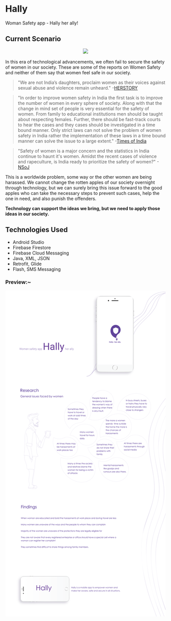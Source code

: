 # Hally
Woman Safety app - Hally her ally!

## Current Scenario

<p align="center">
    <img width='600' src="https://github.com/Neilblaze/Hally/blob/master/Images/woman.png">
</p>

In this era of technological advancements, we often fail to secure the safety of women in our society. These are some of the reports on Women Safety and neither of them say that women feel safe in our society.

>"We are not India’s daughters, proclaim women as their voices against sexual abuse and violence remain unheard." -[HERSTORY](https://yourstory.com/herstory/2019/12/india-women-safety-rape-hyderabad-voices)

>"In order to improve women safety in India the first task is to improve the number of women in every sphere of society. Along with that the change in mind set of people is very essential for the safety of women. From family to educational institutions men should be taught about respecting females. Further, there should be fast-track courts to hear the cases and they cases should be investigated in a time bound manner. Only strict laws can not solve the problem of women safety in India rather the implementation of these laws in a time bound manner can solve the issue to a large extent." -[Times of India](https://timesofindia.indiatimes.com/blogs/the-rock-bottom/women-safety-in-india/)

>"Safety of women is a major concern and the statistics in India continue to haunt it's women. Amidst the recent cases of violence and rapeculture, is India ready to prioritize the safety of women?" -[NSoJ](https://www.nsoj.in/stories/how-to-ensure-womens-safety-in-india)

This is a worldwide problem, some way or the other women are being harassed. We cannot change the rotten apples of our society overnight through technology, but we can surely bring this issue forward to the good apples who can take the necessary steps to prevent such cases, help the one in need, and also punish the offenders.

<strong>Technology can support the ideas we bring, but we need to apply those ideas in our society.</strong>

## Technologies Used
- Android Studio
- Firebase Firestore
- Firebase Cloud Messaging
- Java, XML, JSON
- Retrofit, Glide
- Flash, SMS Messaging

### Preview:~
<p align="center">
    <img width='600' src="Images/Hally.png">
</p>
